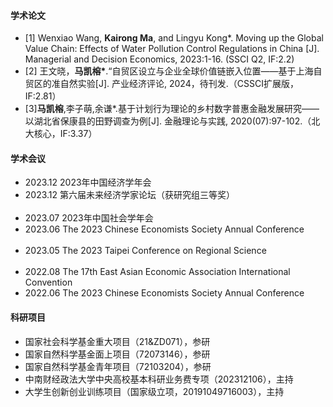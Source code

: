 #### 学术论文

- [1] Wenxiao Wang, <strong>Kairong Ma</strong>, and Lingyu Kong*. Moving up the Global Value Chain: Effects of Water Pollution Control Regulations in China [J]. Managerial and Decision Economics, 2023:1-16. (SSCI Q2, IF:2.2) 
- [2] 王文晓，<strong>马凯榕*</strong>.“自贸区设立与企业全球价值链嵌入位置——基于上海自贸区的准自然实验[J]. 产业经济评论, 2024，待刊发.（CSSCI扩展版，IF:2.81） 
- [3]<strong>马凯榕</strong>,李子萌,余谦*.基于计划行为理论的乡村数字普惠金融发展研究——以湖北省保康县的田野调查为例[J]. 金融理论与实践, 2020(07):97-102.（北大核心，IF:3.37）

#### 学术会议
- 2023.12 2023年中国经济学年会                                                                
- 2023.12 第六届未来经济学家论坛（获研究组三等奖）                                         
- 2023.07 2023年中国社会学年会                                                         
- 2023.06 The 2023 Chinese Economists Society Annual Conference                                      
- 2023.05 The 2023 Taipei Conference on Regional Science                                          
- 2022.08 The 17th East Asian Economic Association International Convention
- 2022.06 The 2023 Chinese Economists Society Annual Conference

#### 科研项目
- 国家社会科学基金重大项目（21&ZD071），参研
- 国家自然科学基金面上项目（72073146），参研
- 国家自然科学基金青年项目（72103204），参研  
- 中南财经政法大学中央高校基本科研业务费专项（202312106），主持 
- 大学生创新创业训练项目（国家级立项，20191049716003），主持